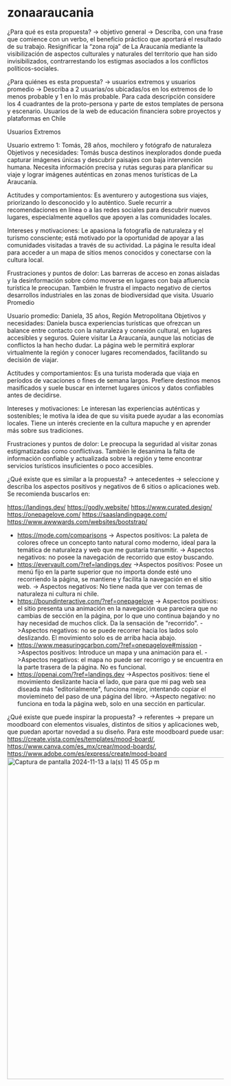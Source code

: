 # zonaaraucania

¿Para qué es esta propuesta? → objetivo general → Describa, con una frase que comience con un verbo, el beneficio práctico que aportará el resultado de su trabajo.
Resignificar la “zona roja” de La Araucanía mediante la visibilización de aspectos culturales y naturales del territorio que han sido invisibilizados, contrarrestando los estigmas asociados a los conflictos políticos-sociales.

¿Para quiénes es esta propuesta? → usuarios extremos y usuarios promedio → Describa a 2 usuarias/os ubicadas/os en los extremos de lo menos probable y 1 en lo más probable. Para cada descripción considere los 4 cuadrantes de la proto-persona y parte de estos templates de persona y escenario.
Usuarios de la web de educación financiera sobre proyectos y plataformas en Chile

Usuarios Extremos

Usuario extremo 1: Tomás, 28 años, mochilero y fotógrafo de naturaleza
Objetivos y necesidades: Tomás busca destinos inexplorados donde pueda capturar imágenes únicas y descubrir paisajes con baja intervención humana. Necesita información precisa y rutas seguras para planificar su viaje y lograr imágenes auténticas en zonas menos turísticas de La Araucanía.

Actitudes y comportamientos: Es aventurero y autogestiona sus viajes, priorizando lo desconocido y lo auténtico. Suele recurrir a recomendaciones en línea o a las redes sociales para descubrir nuevos lugares, especialmente aquellos que apoyen a las comunidades locales.

Intereses y motivaciones: Le apasiona la fotografía de naturaleza y el turismo consciente; está motivado por la oportunidad de apoyar a las comunidades visitadas a través de su actividad. La página le resulta ideal para acceder a un mapa de sitios menos conocidos y conectarse con la cultura local.

Frustraciones y puntos de dolor: Las barreras de acceso en zonas aisladas y la desinformación sobre cómo moverse en lugares con baja afluencia turística le preocupan. También le frustra el impacto negativo de ciertos desarrollos industriales en las zonas de biodiversidad que visita.
Usuario Promedio

Usuario promedio: Daniela, 35 años, Región Metropolitana
Objetivos y necesidades: Daniela busca experiencias turísticas que ofrezcan un balance entre contacto con la naturaleza y conexión cultural, en lugares accesibles y seguros. Quiere visitar La Araucanía, aunque las noticias de conflictos la han hecho dudar. La página web le permitirá explorar virtualmente la región y conocer lugares recomendados, facilitando su decisión de viajar.

Actitudes y comportamientos: Es una turista moderada que viaja en períodos de vacaciones o fines de semana largos. Prefiere destinos menos masificados y suele buscar en internet lugares únicos y datos confiables antes de decidirse.

Intereses y motivaciones: Le interesan las experiencias auténticas y sostenibles; le motiva la idea de que su visita puede ayudar a las economías locales. Tiene un interés creciente en la cultura mapuche y en aprender más sobre sus tradiciones.

Frustraciones y puntos de dolor: Le preocupa la seguridad al visitar zonas estigmatizadas como conflictivas. También le desanima la falta de información confiable y actualizada sobre la región y teme encontrar servicios turísticos insuficientes o poco accesibles.

¿Qué existe que es similar a la propuesta? → antecedentes → seleccione y describa los aspectos positivos y negativos de 6 sitios o aplicaciones web. Se recomienda buscarlos en:

https://landings.dev/
https://godly.website/
https://www.curated.design/
https://onepagelove.com/
https://saaslandingpage.com/
https://www.awwwards.com/websites/bootstrap/

* https://mode.com/comparisons -> Aspectos positivos: La paleta de colores ofrece un concepto tanto natural como moderno, ideal para la temática de naturaleza y web que me gustaría transmitir. -> Aspectos negativos: no posee la navegación de recorrido que estoy buscando.
* https://evervault.com/?ref=landings.dev ->Aspectos positivos: Posee un menú fijo en la parte superior que no importa donde esté uno recorriendo la página, se mantiene y facilita la navegación en el sitio web. -> Aspectos negativos: No tiene nada que ver con temas de naturaleza ni cultura ni chile.
* https://boundinteractive.com/?ref=onepagelove -> Aspectos positivos: el sitio presenta una animación en la navegación que pareciera que no cambias de sección en la página, por lo que uno continua bajando y no hay necesidad de muchos click. Da la sensación de "recorrido". ->Aspectos negativos: no se puede recorrer hacia los lados solo deslizando. El movimiento solo es de arriba hacia abajo.
* https://www.measuringcarbon.com/?ref=onepagelove#mission ->Aspectos positivos: Introduce un mapa y una animación para el. ->Aspectos negativos: el mapa no puede ser recorrigo y se encuentra en la parte trasera de la página. No es funcional.
* https://openai.com/?ref=landings.dev ->Aspectos positivos: tiene el movimiento deslizante hacia el lado, que para que mi pag web sea diseada más "editorialmente", funciona mejor, intentando copiar el moviemineto del paso de una página del libro. ->Aspecto negativo: no funciona en toda la página web, solo en una sección en particular. 

¿Qué existe que puede inspirar la propuesta? → referentes → prepare un moodboard con elementos visuales, distintos de sitios y aplicaciones web, que puedan aportar novedad a su diseño. Para este moodboard puede usar: https://create.vista.com/es/templates/mood-board/, https://www.canva.com/es_mx/crear/mood-boards/, https://www.adobe.com/es/express/create/mood-board
<img width="747" alt="Captura de pantalla 2024-11-13 a la(s) 11 45 05 p m" src="https://github.com/user-attachments/assets/fb3887b2-a6d7-4611-bb85-54038ab69bcd">






